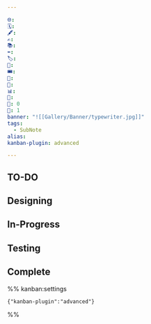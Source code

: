 ```yaml
---

🌐: 
🗓️: 
🖋️: 
✍️: 
📚: 
⬅️: 
🏷️: 
🎫: 
🎟️: 
📇: 
🔖: 
📊: 
🏁: 
🏹: 0
🎯: 1
banner: "![[Gallery/Banner/typewriter.jpg]]"
tags:
  - SubNote
alias: 
kanban-plugin: advanced

---
```


## TO-DO



## Designing



## In-Progress



## Testing



## Complete





%% kanban:settings
```
{"kanban-plugin":"advanced"}
```
%%